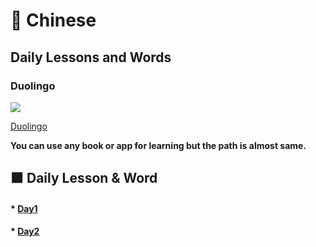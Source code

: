 # 🔴 Chinese


## Daily Lessons and Words 

### Duolingo 

![](https://i.imgur.com/Yroqf2l.png)

[Duolingo](https://www.duolingo.com/)

**You can use any book or app for learning but the path is almost same.**

## 🟧 Daily Lesson & Word

#### * [Day1](https://github.com/mostlovedpotato/Chinese/blob/main/Lessons-n-words/Day1.md)

#### * [Day2](https://github.com/mostlovedpotato/Chinese/blob/main/Lessons-n-words/Day2.md)



